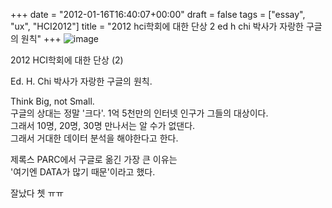 +++
date = "2012-01-16T16:40:07+00:00"
draft = false
tags = ["essay", "ux", "HCI2012"]
title = "2012 hci학회에 대한 단상 2 ed h chi 박사가 자랑한 구글의 원칙"
+++
![image](/tumblr_img/2012-01-16-2012-hci-2-ed-h-chi-/e062bc47fc15e125f561728665570c0eb518ba9dc3939eae281805604edc6899.jpg)



2012 HCI학회에 대한 단상 (2)

Ed. H. Chi 박사가 자랑한 구글의 원칙.  


Think Big, not Small.  
구글의 상대는 정말 '크다'. 1억 5천만의 인터넷 인구가 그들의 대상이다.  
그래서 10명, 20명, 30명 만나서는 알 수가 없댄다.  
그래서 거대한 데이터 분석을 해야한다고 한다.

제록스 PARC에서 구글로 옮긴 가장 큰 이유는  
'여기엔 DATA가 많기 때문'이라고 했다.

잘났다 쳇 ㅠㅠ
